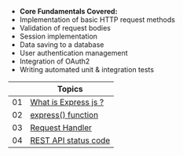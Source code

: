 - **Core Fundamentals Covered:**
- Implementation of basic HTTP request methods
- Validation of request bodies
- Session implementation
- Data saving to a database
- User authentication management
- Integration of OAuth2
- Writing automated unit & integration tests

|     | Topics                                                           |
| --- | ---------------------------------------------------------------- |
| 01  | [What is Express js ?](./docs/01.%20What%20is%20Express%20JS.md) |
| 02  | [express() function](<./docs/02.%20express()%20function.md>)     |
| 03  | [Request Handler](./docs/03.%20Request%20Handler.md)             |
| 04  | [REST API status code](./docs/04.Rest%20API%20status%20codes.md) |
